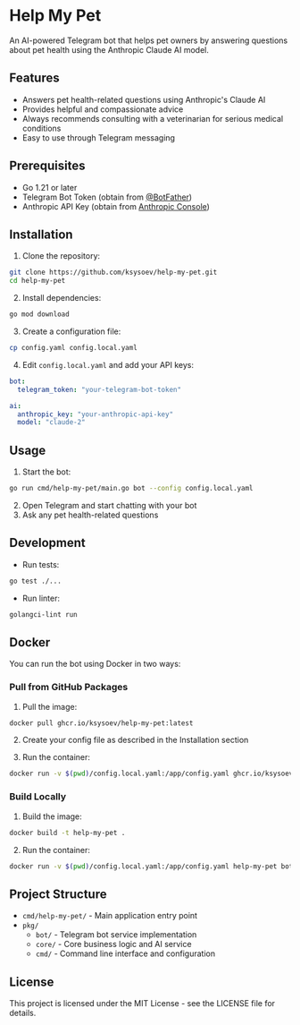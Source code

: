 # Help My Pet

An AI-powered Telegram bot that helps pet owners by answering questions about pet health using the Anthropic Claude AI model.

## Features

- Answers pet health-related questions using Anthropic's Claude AI
- Provides helpful and compassionate advice
- Always recommends consulting with a veterinarian for serious medical conditions
- Easy to use through Telegram messaging

## Prerequisites

- Go 1.21 or later
- Telegram Bot Token (obtain from [@BotFather](https://t.me/BotFather))
- Anthropic API Key (obtain from [Anthropic Console](https://console.anthropic.com/))

## Installation

1. Clone the repository:
```bash
git clone https://github.com/ksysoev/help-my-pet.git
cd help-my-pet
```

2. Install dependencies:
```bash
go mod download
```

3. Create a configuration file:
```bash
cp config.yaml config.local.yaml
```

4. Edit `config.local.yaml` and add your API keys:
```yaml
bot:
  telegram_token: "your-telegram-bot-token"

ai:
  anthropic_key: "your-anthropic-api-key"
  model: "claude-2"
```

## Usage

1. Start the bot:
```bash
go run cmd/help-my-pet/main.go bot --config config.local.yaml
```

2. Open Telegram and start chatting with your bot
3. Ask any pet health-related questions

## Development

- Run tests:
```bash
go test ./...
```

- Run linter:
```bash
golangci-lint run
```

## Docker

You can run the bot using Docker in two ways:

### Pull from GitHub Packages

1. Pull the image:
```bash
docker pull ghcr.io/ksysoev/help-my-pet:latest
```

2. Create your config file as described in the Installation section

3. Run the container:
```bash
docker run -v $(pwd)/config.local.yaml:/app/config.yaml ghcr.io/ksysoev/help-my-pet bot
```

### Build Locally

1. Build the image:
```bash
docker build -t help-my-pet .
```

2. Run the container:
```bash
docker run -v $(pwd)/config.local.yaml:/app/config.yaml help-my-pet bot
```

## Project Structure

- `cmd/help-my-pet/` - Main application entry point
- `pkg/`
  - `bot/` - Telegram bot service implementation
  - `core/` - Core business logic and AI service
  - `cmd/` - Command line interface and configuration

## License

This project is licensed under the MIT License - see the LICENSE file for details.
